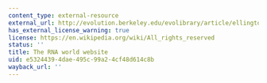 ```yaml
---
content_type: external-resource
external_url: http://evolution.berkeley.edu/evolibrary/article/ellington_03
has_external_license_warning: true
license: https://en.wikipedia.org/wiki/All_rights_reserved
status: ''
title: The RNA world website
uid: e5324439-4dae-495c-99a2-4cf48d614c8b
wayback_url: ''
---
```

